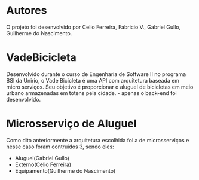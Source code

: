 # Autores
O projeto foi desenvolvido por Celio Ferreira, Fabricio V., Gabriel Gullo, Guilherme do Nascimento.

# VadeBicicleta
Desenvolvido durante o curso de Engenharia de Software II no programa BSI da Unirio, o Vade Bicicleta é uma API com arquitetura baseada em micro serviços. Seu objetivo é proporcionar o aluguel de bicicletas em meio urbano armazenadas em totens pela cidade. - apenas o back-end foi desenvolvido.

# Microsserviço de Aluguel
Como dito anteriormente a arquitetura escolhida foi a de microsserviços e nesse caso foram contruidos 3, sendo eles:
- Aluguel(Gabriel Gullo)
- Externo(Celio Ferreira)
- Equipamento(Guilherme do Nascimento)
